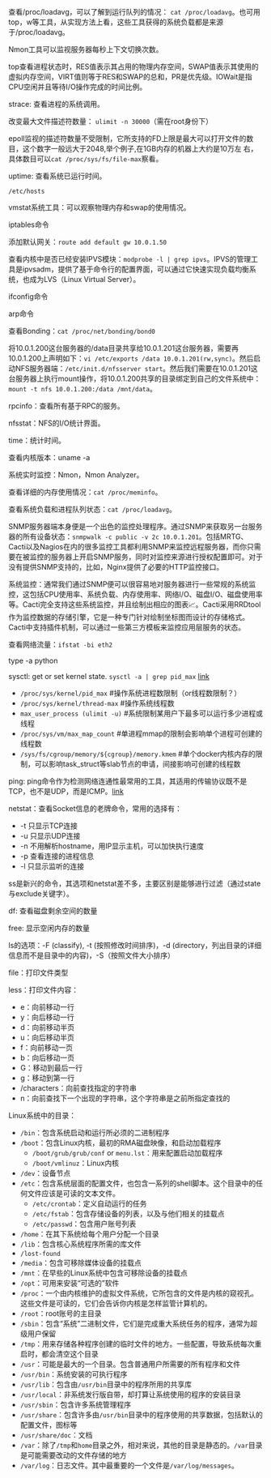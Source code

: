 查看/proc/loadavg，可以了解到运行队列的情况： `cat /proc/loadavg`。也可用top，w等工具，从实现方法上看，这些工具获得的系统负载都是来源于/proc/loadavg。

Nmon工具可以监视服务器每秒上下文切换次数。

top查看进程状态时，RES值表示其占用的物理内存空间，SWAP值表示其使用的虚拟内存空间，VIRT值则等于RES和SWAP的总和，PR是优先级。IOWait是指CPU空闲并且等待I/O操作完成的时间比例。

strace: 查看进程的系统调用。

改变最大文件描述符数量： `ulimit -n 30000`（需在root身份下）

epoll监视的描述符数量不受限制，它所支持的FD上限是最大可以打开文件的数目，这个数字一般远大于2048,举个例子,在1GB内存的机器上大约是10万左 右，具体数目可以`cat /proc/sys/fs/file-max`察看。

uptime: 查看系统已运行时间。

`/etc/hosts`

vmstat系统工具：可以观察物理内存和swap的使用情况。

iptables命令

添加默认网关：`route add default gw 10.0.1.50`

查看内核中是否已经安装IPVS模块：`modprobe -l | grep ipvs`。IPVS的管理工具是ipvsadm，提供了基于命令行的配置界面，可以通过它快速实现负载均衡系统，也成为LVS（Linux Virtual Server）。

ifconfig命令

arp命令

查看Bonding：`cat /proc/net/bonding/bond0`

将10.0.1.200这台服务器的/data目录共享给10.0.1.201这台服务器，需要再10.0.1.200上声明如下：`vi /etc/exports /data 10.0.1.201(rw,sync)`。然后启动NFS服务器端：`/etc/init.d/nfsserver start`。然后我们需要在10.0.1.201这台服务器上执行mount操作，将10.0.1.200共享的目录绑定到自己的文件系统中：`mount -t nfs 10.0.1.200:/data /mnt/data`。

rpcinfo：查看所有基于RPC的服务。

nfsstat：NFS的I/O统计界面。

time：统计时间。

查看内核版本：uname -a

系统实时监控：Nmon，Nmon Analyzer。

查看详细的内存使用情况：`cat /proc/meminfo`。

查看系统负载和进程队列状态：`cat /proc/loadavg`。

SNMP服务器端本身便是一个出色的监控处理程序。通过SNMP来获取另一台服务器的所有设备状态：`snmpwalk -c public -v 2c 10.0.1.201`。包括MRTG、Cacti以及Nagios在内的很多监控工具都利用SNMP来监控远程服务器，而你只需要在被监控的服务器上开启SNMP服务，同时对监控来源进行授权配置即可。对于没有提供SNMP支持的，比如，Nginx提供了必要的HTTP监控接口。

系统监控：通常我们通过SNMP便可以很容易地对服务器进行一些常规的系统监控，这包括CPU使用率、系统负载、内存使用率、网络I/O、磁盘I/O、磁盘使用率等。Cacti完全支持这些系统监控，并且绘制出相应的图表📈。Cacti采用RRDtool作为监控数据的存储引擎，它是一种专门针对绘制坐标图而设计的存储格式。Cacti中支持插件机制，可以通过一些第三方模板来监控应用层服务的状态。

查看网络流量：`ifstat -bi eth2`

type -a python

sysctl: get or set kernel state. `sysctl -a | grep pid_max` [link](http://blog.chinaunix.net/uid-20662820-id-5690021.html)

+ `/proc/sys/kernel/pid_max` #操作系统进程数限制（or线程数限制？）
+ `/proc/sys/kernel/thread-max` #操作系统线程数
+ `max_user_process (ulimit -u)` #系统限制某用户下最多可以运行多少进程或线程
+ `/proc/sys/vm/max_map_count` #单进程mmap的限制会影响单个进程可创建的线程数
+ `/sys/fs/cgroup/memory/${cgroup}/memory.kmem` #单个docker内核内存的限制，可以影响task_struct等slab节点的申请，间接影响可创建的线程数

ping: ping命令作为检测网络连通性最常用的工具，其适用的传输协议既不是TCP，也不是UDP，而是ICMP。[link](http://segmentfault.com/a/1190000007350218)

netstat：查看Socket信息的老牌命令，常用的选择有：

+ -t 只显示TCP连接
+ -u 只显示UDP连接
+ -n 不用解析hostname，用IP显示主机，可以加快执行速度
+ -p 查看连接的进程信息
+ -l 只显示监听的连接

ss是新兴的命令，其选项和netstat差不多，主要区别是能够进行过滤（通过state与exclude关键字）。

df: 查看磁盘剩余空间的数量

free: 显示空闲内存的数量

ls的选项：-F (classify), -t (按照修改时间排序)，-d (directory，列出目录的详细信息而不是目录中的内容)，-S（按照文件大小排序）

file：打印文件类型

less：打印文件内容：

+ e：向前移动一行
+ y：向后移动一行
+ d：向前移动半页
+ u：向后移动半页
+ f：向前移动一页
+ b：向后移动一页
+ G：移动到最后一行
+ g：移动到第一行
+ /characters：向前查找指定的字符串
+ n：向前查找下一个出现的字符串，这个字符串是之前所指定查找的

Linux系统中的目录：

+ `/bin`：包含系统启动和运行所必须的二进制程序
+ `/boot`：包含Linux内核，最初的RMA磁盘映像，和启动加载程序
    - `/boot/grub/grub/conf` or `menu.lst`：用来配置启动加载程序
    - `/boot/vmlinuz`：Linux内核
+ `/dev`：设备节点
+ `/etc`：包含系统层面的配置文件，也包含一系列的shell脚本。这个目录中的任何文件应该是可读的文本文件。
    - `/etc/crontab`：定义自动运行的任务
    - `/etc/fstab`：包含存储设备的列表，以及与他们相关的挂载点
    - `/etc/passwd`：包含用户账号列表
+ `/home`：在其下系统给每个用户分配一个目录
+ `/lib`：包含核心系统程序所需的库文件
+ `/lost-found`
+ `/media`：包含可移除媒体设备的挂载点
+ `/mnt`：在早些的Linux系统中包含可移除设备的挂载点
+ `/opt`：可用来安装“可选的”软件
+ `/proc`：一个由内核维护的虚拟文件系统，它所包含的文件是内核的窥视孔。这些文件是可读的，它们会告诉你内核是怎样监管计算机的。
+ `/root`：root账号的主目录
+ `/sbin`：包含“系统”二进制文件，它们是完成重大系统任务的程序，通常为超级用户保留
+ `/tmp`：用来存储各种程序创建的临时文件的地方。一些配置，导致系统每次重启时，都会清空这个目录
+ `/usr`：可能是最大的一个目录。包含普通用户所需要的所有程序和文件
+ `/usr/bin`：系统安装的可执行程序
+ `/usr/lib`：包含由`/usr/bin`目录中的程序所用的共享库
+ `/usr/local`：非系统发行版自带，却打算让系统使用的程序的安装目录
+ `/usr/sbin`：包含许多系统管理程序
+ `/usr/share`：包含许多由`/usr/bin`目录中的程序使用的共享数据，包括默认的配置文件，图标等
+ `/usr/share/doc`：文档
+ `/var`：除了`/tmp`和`home`目录之外，相对来说，其他的目录是静态的。`/var`目录是可能需要改动的文件存储的地方
+ `/var/log`：日志文件。其中最重要的一个文件是`/var/log/messages`。
